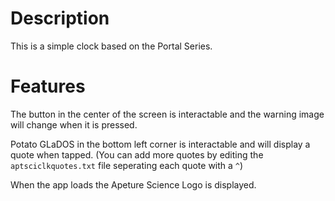 # Description

This is a simple clock based on the Portal Series.

# Features

The button in the center of the screen is interactable and the warning image will change when it is pressed.

Potato GLaDOS in the bottom left corner is interactable and will display a quote when tapped. (You can add more quotes by editing the `aptsciclkquotes.txt` file seperating each quote with a `^`)

When the app loads the Apeture Science Logo is displayed.
